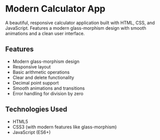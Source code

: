 # Modern Calculator App

A beautiful, responsive calculator application built with HTML, CSS, and JavaScript. Features a modern glass-morphism design with smooth animations and a clean user interface.

## Features

- Modern glass-morphism design
- Responsive layout
- Basic arithmetic operations
- Clear and delete functionality
- Decimal point support
- Smooth animations and transitions
- Error handling for division by zero

## Technologies Used

- HTML5
- CSS3 (with modern features like glass-morphism)
- JavaScript (ES6+)




